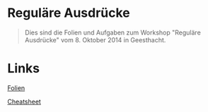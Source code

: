 # Reguläre Ausdrücke

> Dies sind die Folien und Aufgaben zum Workshop "Reguläre Ausdrücke" vom 8. Oktober 2014 in Geesthacht.

# Links

[Folien](http://konstantinkobs.github.io/RegEx)

[Cheatsheet](http://konstantinkobs.github.io/RegEx/Cheatsheet.pdf)